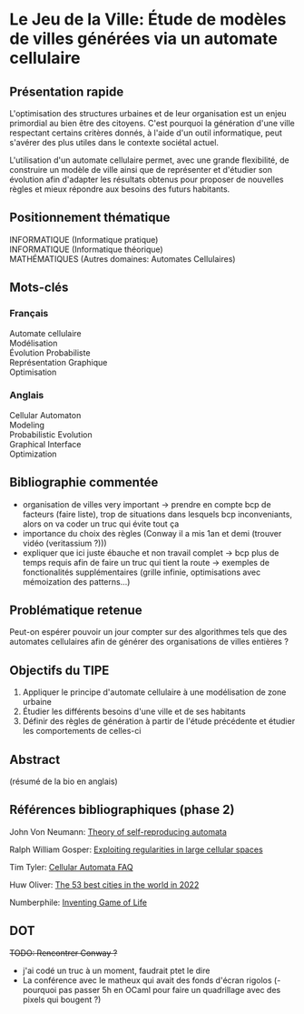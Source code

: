 # Le Jeu de la Ville: Étude de modèles de villes générées via un automate cellulaire

## Présentation rapide
L'optimisation des structures urbaines et de leur organisation est un enjeu primordial au bien être des citoyens.
C'est pourquoi la génération d'une ville respectant certains critères donnés, à l'aide d'un outil informatique, peut s'avérer des plus utiles dans le contexte sociétal actuel.

L'utilisation d'un automate cellulaire permet, avec une grande flexibilité, de construire un modèle de ville ainsi que de représenter et d'étudier son évolution afin d'adapter les résultats obtenus pour proposer de nouvelles règles et mieux répondre aux besoins des futurs habitants.

## Positionnement thématique
INFORMATIQUE (Informatique pratique)  
INFORMATIQUE (Informatique théorique)  
MATHÉMATIQUES (Autres domaines: Automates Cellulaires)  

## Mots-clés
### Français
Automate cellulaire  
Modélisation  
Évolution Probabiliste  
Représentation Graphique  
Optimisation  

### Anglais
Cellular Automaton  
Modeling  
Probabilistic Evolution  
Graphical Interface  
Optimization  

## Bibliographie commentée
- organisation de villes very important -> prendre en compte bcp de facteurs (faire liste), trop de situations dans lesquels bcp inconveniants, alors on va coder un truc qui évite tout ça
- importance du choix des règles (Conway il a mis 1an et demi (trouver vidéo (veritassium ?)))
- expliquer que ici juste ébauche et non travail complet -> bcp plus de temps requis afin de faire un truc qui tient la route -> exemples de fonctionalités supplémentaires (grille infinie, optimisations avec mémoization des patterns...)

## Problématique retenue
Peut-on espérer pouvoir un jour compter sur des algorithmes tels que des automates cellulaires afin de générer des organisations de villes entières ?

## Objectifs du TIPE
1. Appliquer le principe d'automate cellulaire à une modélisation de zone urbaine
2. Étudier les différents besoins d'une ville et de ses habitants
3. Définir des règles de génération à partir de l'étude précédente et étudier les comportements de celles-ci

## Abstract
(résumé de la bio en anglais)

## Références bibliographiques (phase 2)
John Von Neumann: [Theory of self-reproducing automata](https://archive.org/details/theoryofselfrepr00vonn_0/page/n13/mode/2up)

Ralph William Gosper: [Exploiting regularities in large cellular spaces](https://doi.org/10.1016/0167-2789(84)90251-3)

Tim Tyler: [Cellular Automata FAQ](http://cafaq.com/)

Huw Oliver: [The 53 best cities in the world in 2022](https://www.timeout.com/things-to-do/best-cities-in-the-world)

Numberphile: [Inventing Game of Life](https://www.youtube.com/watch?v=R9Plq-D1gEk)

## DOT
~~TODO: Rencontrer Conway ?~~
- j'ai codé un truc à un moment, faudrait ptet le dire
- La conférence avec le matheux qui avait des fonds d'écran rigolos
(- pourquoi pas passer 5h en OCaml pour faire un quadrillage avec des pixels qui bougent ?)